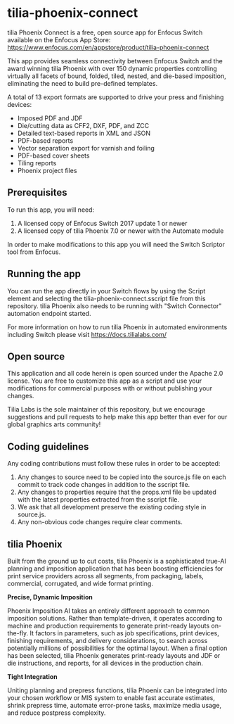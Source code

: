 # tilia-phoenix-connect

tilia Phoenix Connect is a free, open source app for Enfocus Switch available on the Enfocus App Store:
https://www.enfocus.com/en/appstore/product/tilia-phoenix-connect

This app provides seamless connectivity between Enfocus Switch and the award winning tilia Phoenix with over 150 dynamic properties controlling virtually all facets of bound, folded, tiled, nested, and die-based imposition, eliminating the need to build pre-defined templates.  

A total of 13 export formats are supported to drive your press and finishing devices:

- Imposed PDF and JDF
- Die/cutting data as CFF2, DXF, PDF, and ZCC
- Detailed text-based reports in XML and JSON
- PDF-based reports
- Vector separation export for varnish and foiling
- PDF-based cover sheets
- Tiling reports
- Phoenix project files

## Prerequisites

To run this app, you will need:
1. A licensed copy of Enfocus Switch 2017 update 1 or newer
2. A licensed copy of tilia Phoenix 7.0 or newer with the Automate module

In order to make modifications to this app you will need the Switch Scriptor tool from Enfocus.

## Running the app

You can run the app directly in your Switch flows by using the Script element and selecting the tilia-phoenix-connect.sscript file from this repository.  tilia Phoenix also needs to be running with "Switch Connector" automation endpoint started.

For more information on how to run tilia Phoenix in automated environments including Switch please visit https://docs.tilialabs.com/

## Open source

This application and all code herein is open sourced under the Apache 2.0 license.  You are free to customize this app as a script and use your modifications for commercial purposes with or without publishing your changes.

Tilia Labs is the sole maintainer of this repository, but we encourage suggestions and pull requests to help make this app better than ever for our global graphics arts community!

## Coding guidelines

Any coding contributions must follow these rules in order to be accepted:
1. Any changes to source need to be copied into the source.js file on each commit to track code changes in addition to the sscript file.
1. Any changes to properties require that the props.xml file be updated with the latest properties extracted from the sscript file.
1. We ask that all development preserve the existing coding style in source.js.
1. Any non-obvious code changes require clear comments.

## tilia Phoenix

Built from the ground up to cut costs, tilia Phoenix is a sophisticated true-AI planning and imposition application that has been boosting efficiencies for print service providers across all segments, from packaging, labels, commercial, corrugated, and wide format printing.

**Precise, Dynamic Imposition**

Phoenix Imposition AI takes an entirely different approach to common imposition solutions. Rather than template-driven, it operates according to machine and production requirements to generate print-ready layouts on-the-fly. It factors in parameters, such as job specifications, print devices, finishing requirements, and delivery considerations, to search across potentially millions of possibilities for the optimal layout. When a final option has been selected, tilia Phoenix generates print-ready layouts and JDF or die instructions, and reports, for all devices in the production chain.

**Tight Integration**

Uniting planning and prepress functions, tilia Phoenix can be integrated into your chosen workflow or MIS system to enable fast accurate estimates, shrink prepress time, automate error-prone tasks, maximize media usage, and reduce postpress complexity.
